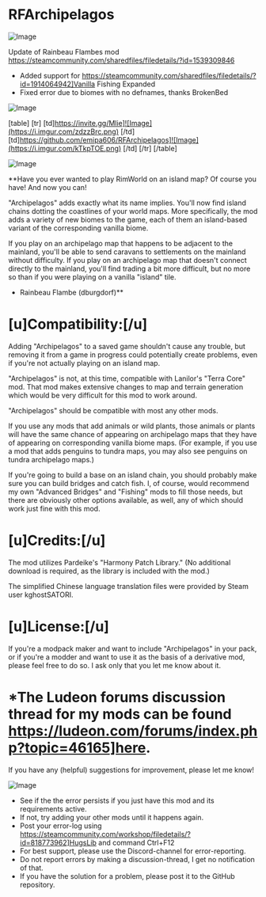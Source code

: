 # RFArchipelagos

![Image](https://i.imgur.com/WAEzk68.png)

Update of Rainbeau Flambes mod
https://steamcommunity.com/sharedfiles/filedetails/?id=1539309846

- Added support for https://steamcommunity.com/sharedfiles/filedetails/?id=1914064942]Vanilla Fishing Expanded
- Fixed error due to biomes with no defnames, thanks BrokenBed 

![Image](https://i.imgur.com/7Gzt3Rg.png)


[table]
    [tr]
        [td]https://invite.gg/Mlie]![Image](https://i.imgur.com/zdzzBrc.png)
[/td]
        [td]https://github.com/emipa606/RFArchipelagos]![Image](https://i.imgur.com/kTkpTOE.png)
[/td]
    [/tr]
[/table]
	
![Image](https://i.imgur.com/NOW7jU1.png)

**Have you ever wanted to play RimWorld on an island map? Of course you have! And now you can!

&quot;Archipelagos&quot; adds exactly what its name implies. You&apos;ll now find island chains dotting the coastlines of your world maps. More specifically, the mod adds a variety of new biomes to the game, each of them an island-based variant of the corresponding vanilla biome.

If you play on an archipelago map that happens to be adjacent to the mainland, you&apos;ll be able to send caravans to settlements on the mainland without difficulty. If you play on an archipelago map that doesn&apos;t connect directly to the mainland, you&apos;ll find trading a bit more difficult, but no more so than if you were playing on a vanilla &quot;island&quot; tile.

- Rainbeau Flambe (dburgdorf)**

# **[u]Compatibility:[/u]**


Adding &quot;Archipelagos&quot; to a saved game shouldn&apos;t cause any trouble, but removing it from a game in progress could potentially create problems, even if you&apos;re not actually playing on an island map.

&quot;Archipelagos&quot; is not, at this time, compatible with Lanilor&apos;s &quot;Terra Core&quot; mod. That mod makes extensive changes to map and terrain generation which would be very difficult for this mod to work around.

&quot;Archipelagos&quot; should be compatible with most any other mods.

If you use any mods that add animals or wild plants, those animals or plants will have the same chance of appearing on archipelago maps that they have of appearing on corresponding vanilla biome maps. (For example, if you use a mod that adds penguins to tundra maps, you may also see penguins on tundra archipelago maps.)

If you&apos;re going to build a base on an island chain, you should probably make sure you can build bridges and catch fish. I, of course, would recommend my own &quot;Advanced Bridges&quot; and &quot;Fishing&quot; mods to fill those needs, but there are obviously other options available, as well, any of which should work just fine with this mod.

# **[u]Credits:[/u]**


The mod utilizes Pardeike&apos;s &quot;Harmony Patch Library.&quot; (No additional download is required, as the library is included with the mod.)

The simplified Chinese language translation files were provided by Steam user kghostSATORI.

# **[u]License:[/u]**


If you&apos;re a modpack maker and want to include &quot;Archipelagos&quot; in your pack, or if you&apos;re a modder and want to use it as the basis of a derivative mod, please feel free to do so. I ask only that you let me know about it. 

# *The Ludeon forums discussion thread for my mods can be found https://ludeon.com/forums/index.php?topic=46165]here.

If you have any (helpful) suggestions for improvement, please let me know!

![Image](https://i.imgur.com/Rs6T6cr.png)



-  See if the the error persists if you just have this mod and its requirements active.
-  If not, try adding your other mods until it happens again.
-  Post your error-log using https://steamcommunity.com/workshop/filedetails/?id=818773962]HugsLib and command Ctrl+F12
-  For best support, please use the Discord-channel for error-reporting.
-  Do not report errors by making a discussion-thread, I get no notification of that.
-  If you have the solution for a problem, please post it to the GitHub repository.




